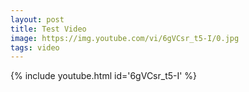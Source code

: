 ```yaml
---
layout: post
title: Test Video
image: https://img.youtube.com/vi/6gVCsr_t5-I/0.jpg
tags: video
---
```


{% include youtube.html id='6gVCsr_t5-I' %}


